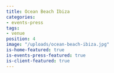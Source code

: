 ```yaml
---
title: Ocean Beach Ibiza
categories:
- events-press
tags:
- venue
position: 4
image: "/uploads/ocean-beach-ibiza.jpg"
is-home-featured: true
is-events-press-featured: true
is-client-featured: true
---
```


